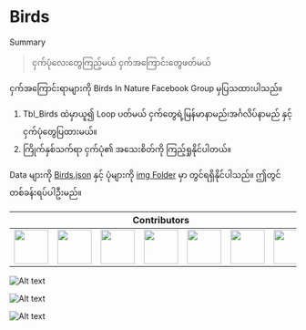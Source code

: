﻿# Birds

Summary
>ငှက်ပုံလေးတွေကြည့်မယ် ငှက်အကြောင်းတွေဖတ်မယ်

ငှက်အကြောင်းရာများကို Birds In Nature Facebook Group မှပြသထားပါသည်။

1. Tbl_Birds ထဲမှာယူ၍ Loop ပတ်မယ် ငှက်‌‌တွေရဲ့မြန်မာနာမည်၊အင်္ဂလိပ်နာမည် နှင့် ငှက်ပုံတွေပြထားမယ်။
2. ကြိုက်နှစ်သက်ရာ ငှက်ပုံ၏ အသေးစိတ်ကို ကြည့်ရှုနိုင်ပါတယ်။


Data များကို [Birds.json](https://github.com/sannlynnhtun-coding/Birds/blob/main/BaganMap.json) နှင့် ပုံများကို [img Folder](https://github.com/sannlynnhtun-coding/Birds/blob/main/img) မှာ တွင်ရရှိနိုင်ပါသည်။ ဤတွင်တစ်ခန်းရပ်ပါဦးမည်။

<table>
 <thead>
  <tr>
   <th colspan="11">Contributors</th>
  </tr>
 </thead>
    <tbody>
        <tr>
            <td><a href="https://github.com/sannlynnhtun-coding"><img src="https://github.com/sannlynnhtun-coding.png" width="60px;"/></a></td>
            <td><a href="https://github.com/mgchit-coding"><img src="https://github.com/mgchit-coding.png" width="60px;"/></a></td>
            <td><a href="https://github.com/Rasunon-Soare"><img src="https://github.com/Rasunon-Soare.png" width="60px;"/></a></td>
            <td><a href="https://github.com/dabria2004"><img src="https://github.com/dabria2004.png" width="60px;"/></a></td> 
            <td><a href="https://github.com/MyatPhoneThant"><img src="https://github.com/MyatPhoneThant.png" width="60px;"/></a></td>
            <td><a href="https://github.com/YeYintAung94"><img src="https://github.com/YeYintAung94.png" width="60px;"/></a></td>
            <td><a href="https://github.com/ayechanaungybm"><img src="https://github.com/ayechanaungybm.png" width="60px;"/></a></td>
        </tr>
    </tbody>
</table>

![Alt text](https://github.com/sannlynnhtun-coding/Birds/blob/main/BirdsFlow1.PNG)

![Alt text](https://github.com/sannlynnhtun-coding/Birds/blob/main/BirdsFlow2.PNG)

![Alt text](https://github.com/sannlynnhtun-coding/Birds/blob/main/BirdsMindMap.PNG)